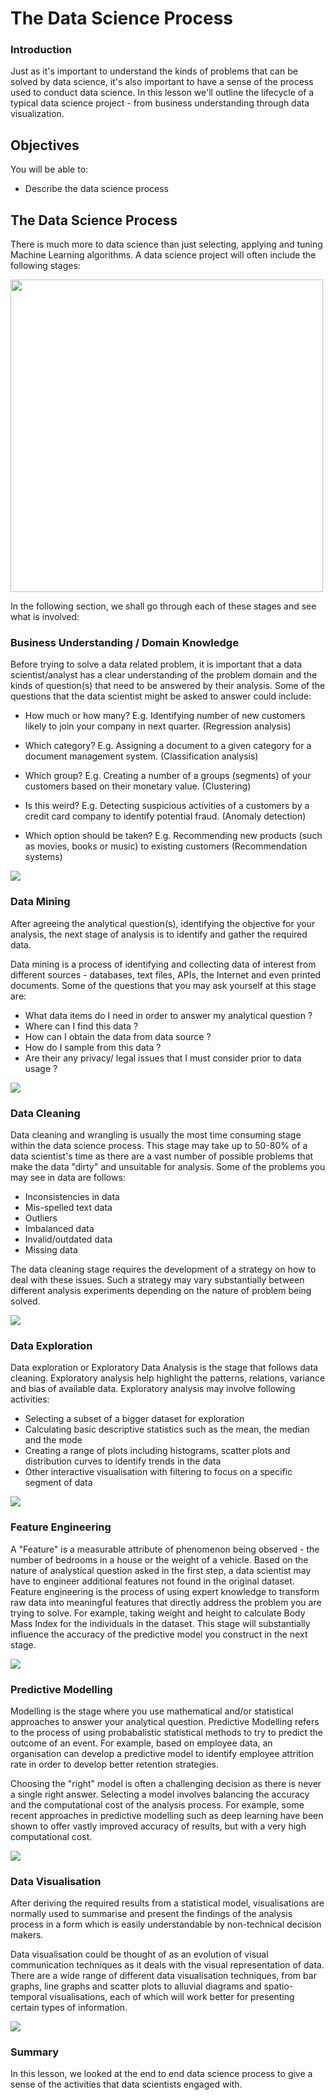 
# The Data Science Process

### Introduction

Just as it's important to understand the kinds of problems that can be solved by data science, it's also important to have a sense of the process used to conduct data science. In this lesson we'll outline the lifecycle of a typical data science project - from business understanding through data visualization.

## Objectives
You will be able to:
* Describe the data science process

## The Data Science Process

There is much more to data science than just selecting, applying and tuning Machine Learning algorithms. A data science project will often include the following stages:

<img src="chart.png" width = "500"/>

In the following section, we shall go through each of these stages and see what is involved:

### Business Understanding / Domain Knowledge

Before trying to solve a data related problem, it is important that a data scientist/analyst has a clear understanding of the problem domain and the kinds of question(s) that need to be answered by their analysis. Some of the questions that the data scientist might be asked to answer could include:

* How much or how many? E.g. Identifying number of new customers likely to join your company in next quarter. (Regression analysis)

* Which category? E.g. Assigning a document to a given category for a document management system. (Classification analysis)

* Which group? E.g. Creating a number of a groups (segments) of your customers based on their monetary value. (Clustering)

* Is this weird? E.g. Detecting suspicious activities of a customers by a credit card company to identify potential fraud. (Anomaly detection)

* Which option should be taken? E.g. Recommending new products (such as movies, books or music) to existing customers (Recommendation systems)

<img src='domain.gif'>

### Data Mining

After agreeing the analytical question(s), identifying the objective for your analysis, the next stage of analysis is to identify and gather the required data. 

Data mining is a process of identifying and collecting data of interest from different sources - databases, text files, APIs, the Internet and even printed documents. Some of the questions that you may ask yourself at this stage are:

* What data items do I need in order to answer my analytical question ?
* Where can I find this data ?
* How can I obtain the data from data source ?
* How do I sample from this data ?
* Are their any privacy/ legal issues that I must consider prior to data usage ?

<img src='data-collection.png'>

### Data Cleaning

Data cleaning and wrangling is usually the most time consuming stage within the data science process. This stage may take up to 50-80% of a data scientist's time as there are a vast number of possible problems that make the data "dirty" and unsuitable for analysis. Some of the problems you may see in data are follows:

* Inconsistencies in data
* Mis-spelled text data
* Outliers
* Imbalanced data
* Invalid/outdated data
* Missing data

The data cleaning stage requires the development of a strategy on how to deal with these issues. Such a strategy may vary substantially between different analysis experiments depending on the nature of problem being solved. 

<img src='clean.png'>

### Data Exploration

Data exploration or Exploratory Data Analysis is the stage that follows data cleaning. Exploratory analysis help highlight the patterns, relations, variance and bias of available data. Exploratory analysis may involve following activities:

* Selecting a subset of a bigger dataset for exploration
* Calculating basic descriptive statistics such as the mean, the median and the mode
* Creating a range of plots including histograms, scatter plots and distribution curves to identify trends in the data
* Other interactive visualisation with filtering to focus on a specific segment of data 

<img src='eda.png'>


### Feature Engineering

A "Feature" is a measurable attribute of phenomenon being observed - the number of bedrooms in a house or the weight of a vehicle. Based on the nature of analystical question asked in the first step, a data scientist may have to engineer additional features not found in the original dataset. Feature engineering is the process of using expert knowledge to transform raw data into meaningful features that directly address the problem you are trying to solve. For example, taking weight and height to calculate Body Mass Index for the individuals in the dataset. This stage will substantially influence the accuracy of the predictive model you construct in the next stage. 

<img src='feat.png'>

### Predictive Modelling

Modelling is the stage where you use mathematical and/or statistical approaches to answer your analytical question. Predictive Modelling refers to the process of using probabalistic statistical methods to try to predict the outcome of an event. For example, based on employee data, an organisation can develop a predictive model to identify employee attrition rate in order to develop better retention strategies.

Choosing the "right" model is often a challenging decision as there is never a single right answer. Selecting a model involves balancing the accuracy and the computational cost of the analysis process. For example, some recent approaches in predictive modelling such as deep learning have been shown to offer vastly improved accuracy of results, but with a very high computational cost.

<img src='predict.png'>

### Data Visualisation

After deriving the required results from a statistical model, visualisations are normally used to summarise and present the findings of the analysis process in a form which is easily understandable by non-technical decision makers. 

Data visualisation could be thought of as an evolution of visual communication techniques as it deals with the visual representation of data. There are a wide range of different data visualisation techniques, from bar graphs, line graphs and scatter plots to alluvial diagrams and spatio-temporal visualisations, each of which will work better for presenting certain types of information.

<img src='viz.png'>

### Summary

In this lesson, we looked at the end to end data science process to give a sense of the activities that data scientists engaged with.

